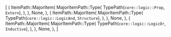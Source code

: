 [
    (
        ItemPath::MajorItem(
            MajorItemPath::Type(
                TypePath(`core::logic::Prop`, `Extern`),
            ),
        ),
        None,
    ),
    (
        ItemPath::MajorItem(
            MajorItemPath::Type(
                TypePath(`core::logic::LogicAnd`, `Structure`),
            ),
        ),
        None,
    ),
    (
        ItemPath::MajorItem(
            MajorItemPath::Type(
                TypePath(`core::logic::LogicOr`, `Inductive`),
            ),
        ),
        None,
    ),
]